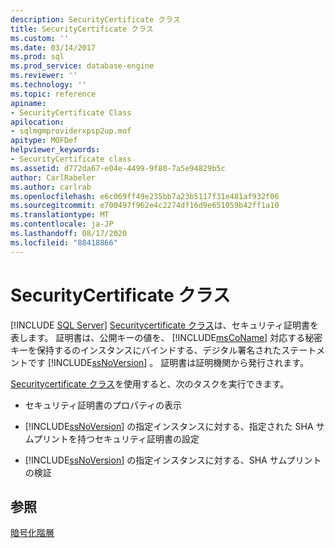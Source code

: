 ```yaml
---
description: SecurityCertificate クラス
title: SecurityCertificate クラス
ms.custom: ''
ms.date: 03/14/2017
ms.prod: sql
ms.prod_service: database-engine
ms.reviewer: ''
ms.technology: ''
ms.topic: reference
apiname:
- SecurityCertificate Class
apilocation:
- sqlmgmproviderxpsp2up.mof
apitype: MOFDef
helpviewer_keywords:
- SecurityCertificate class
ms.assetid: d772da67-e04e-4499-9f80-7a5e94829b5c
author: CarlRabeler
ms.author: carlrab
ms.openlocfilehash: e6c069ff49e235bb7a23b5117f31e481af932f06
ms.sourcegitcommit: e700497f962e4c2274df16d9e651059b42ff1a10
ms.translationtype: MT
ms.contentlocale: ja-JP
ms.lasthandoff: 08/17/2020
ms.locfileid: "88418866"
---
```

# <a name="securitycertificate-class"></a>SecurityCertificate クラス
[!INCLUDE [SQL Server](../../../includes/applies-to-version/sqlserver.md)]
  [Securitycertificate クラス](../../../relational-databases/wmi-provider-configuration-classes/securitycertificate-class/securitycertificate-class.md)は、セキュリティ証明書を表します。 証明書は、公開キーの値を、 [!INCLUDE[msCoName](../../../includes/msconame-md.md)] 対応する秘密キーを保持するのインスタンスにバインドする、デジタル署名されたステートメントです [!INCLUDE[ssNoVersion](../../../includes/ssnoversion-md.md)] 。 証明書は証明機関から発行されます。  
  
 [Securitycertificate クラス](../../../relational-databases/wmi-provider-configuration-classes/securitycertificate-class/securitycertificate-class.md)を使用すると、次のタスクを実行できます。  
  
-   セキュリティ証明書のプロパティの表示  
  
-   [!INCLUDE[ssNoVersion](../../../includes/ssnoversion-md.md)] の指定インスタンスに対する、指定された SHA サムプリントを持つセキュリティ証明書の設定  
  
-   [!INCLUDE[ssNoVersion](../../../includes/ssnoversion-md.md)] の指定インスタンスに対する、SHA サムプリントの検証  
  
## <a name="see-also"></a>参照  
 [暗号化階層](../../../relational-databases/security/encryption/encryption-hierarchy.md)  
  
  
